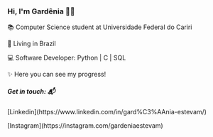 ### Hi, I'm Gardênia 👋:hibiscus:

<p> 📚 Computer Science student at Universidade Federal do Cariri </p>
<p> 📍 Living in Brazil </p>
<p> 💻 Software Developer: Python | C | SQL </p>
<p> ✨ Here you can see my progress! </p>

##### Get in touch: 📬
<p> [Linkedin](https://www.linkedin.com/in/gard%C3%AAnia-estevam/) </p>
<p> [Instagram](https://instagram.com/gardeniaestevam) </p>
